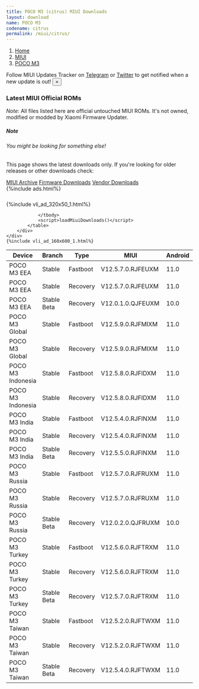 ```yaml
---
title: POCO M3 (citrus) MIUI Downloads
layout: download
name: POCO M3
codename: citrus
permalink: /miui/citrus/
---
```

<nav aria-label="breadcrumb">
    <ol class="breadcrumb">
        <li class="breadcrumb-item"><a href="/">Home</a></li>
        <li class="breadcrumb-item"><a href="/miui/">MIUI</a></li>
        <li class="breadcrumb-item active" aria-current="page"><a href="/miui/citrus/">POCO M3</a></li>
    </ol>
</nav>
<div class="alert alert-primary alert-dismissible fade show" role="alert">
    Follow MIUI Updates Tracker on <a href="https://t.me/MIUIUpdatesTracker" class="alert-link">Telegram</a>
     or <a href="https://twitter.com/MiFwUpdater" class="alert-link">Twitter</a> to get notified when a new update is out!
    <button type="button" class="close" data-dismiss="alert" aria-label="Close">
        <span aria-hidden="true">&times;</span>
    </button>
</div>

### Latest MIUI Official ROMs
*Note*: All files listed here are official untouched MIUI ROMs. It's not owned, modified or modded by Xiaomi Firmware Updater.
<div class="card">
  <div class="card-body">
    <h5 class="card-title">Note</h5>
    <h6 class="card-subtitle mb-2 text-muted">You might be looking for something else!</h6>
    <p class="card-text">This page shows the latest downloads only.
     If you're looking for older releases or other downloads check:</p>
    <a href="/archive/miui/citrus/" class="card-link">MIUI Archive</a>
    <a href="/firmware/citrus/" class="card-link">Firmware Downloads</a>
    <a href="/vendor/citrus/" class="card-link">Vendor Downloads</a>
  </div>
</div>
{%include ads.html%}
<div class="row justify-content-center">
    <div class="col-10">
        <div class="table-responsive-md" style="margin-top: 25px;">
            {%include vli_ad_320x50_1.html%}
            <table id="miui" class="display dt-responsive nowrap compact table table-striped table-hover table-sm">
                <thead class="thead-dark">
                    <tr>
                        <th data-ref="device">Device</th>
                        <th data-ref="branch">Branch</th>
                        <th data-ref="type">Type</th>
                        <th data-ref="miui">MIUI</th>
                        <th data-ref="android">Android</th>
                        <th data-ref="size">Size</th>
                        <th data-ref="size">Date</th>
                        <th data-ref="link">Link</th>
                    </tr>
                </thead>
                <tbody>
                <tr><td>POCO M3 EEA</td><td>Stable</td><td>Fastboot</td><td>V12.5.7.0.RJFEUXM</td><td>11.0</td><td>5.0 GB</td><td>2022-08-08</td><td><a href="/miui/citrus/stable/V12.5.7.0.RJFEUXM/">Download</a></td></tr>
<tr><td>POCO M3 EEA</td><td>Stable</td><td>Recovery</td><td>V12.5.7.0.RJFEUXM</td><td>11.0</td><td>2.9 GB</td><td>2022-08-18</td><td><a href="/miui/citrus/stable/V12.5.7.0.RJFEUXM/">Download</a></td></tr>
<tr><td>POCO M3 EEA</td><td>Stable Beta</td><td>Recovery</td><td>V12.0.1.0.QJFEUXM</td><td>10.0</td><td>2.5 GB</td><td>2020-11-27</td><td><a href="/miui/citrus/stable beta/V12.0.1.0.QJFEUXM/">Download</a></td></tr>
<tr><td>POCO M3 Global</td><td>Stable</td><td>Fastboot</td><td>V12.5.9.0.RJFMIXM</td><td>11.0</td><td>4.8 GB</td><td>2022-08-08</td><td><a href="/miui/citrus/stable/V12.5.9.0.RJFMIXM/">Download</a></td></tr>
<tr><td>POCO M3 Global</td><td>Stable</td><td>Recovery</td><td>V12.5.9.0.RJFMIXM</td><td>11.0</td><td>2.8 GB</td><td>2022-08-15</td><td><a href="/miui/citrus/stable/V12.5.9.0.RJFMIXM/">Download</a></td></tr>
<tr><td>POCO M3 Indonesia</td><td>Stable</td><td>Fastboot</td><td>V12.5.8.0.RJFIDXM</td><td>11.0</td><td>4.3 GB</td><td>2022-08-12</td><td><a href="/miui/citrus/stable/V12.5.8.0.RJFIDXM/">Download</a></td></tr>
<tr><td>POCO M3 Indonesia</td><td>Stable</td><td>Recovery</td><td>V12.5.8.0.RJFIDXM</td><td>11.0</td><td>2.8 GB</td><td>2022-08-19</td><td><a href="/miui/citrus/stable/V12.5.8.0.RJFIDXM/">Download</a></td></tr>
<tr><td>POCO M3 India</td><td>Stable</td><td>Fastboot</td><td>V12.5.4.0.RJFINXM</td><td>11.0</td><td>3.4 GB</td><td>2022-05-26</td><td><a href="/miui/citrus/stable/V12.5.4.0.RJFINXM/">Download</a></td></tr>
<tr><td>POCO M3 India</td><td>Stable</td><td>Recovery</td><td>V12.5.4.0.RJFINXM</td><td>11.0</td><td>2.8 GB</td><td>2022-06-06</td><td><a href="/miui/citrus/stable/V12.5.4.0.RJFINXM/">Download</a></td></tr>
<tr><td>POCO M3 India</td><td>Stable Beta</td><td>Recovery</td><td>V12.5.5.0.RJFINXM</td><td>11.0</td><td>2.8 GB</td><td>2022-09-08</td><td><a href="/miui/citrus/stable beta/V12.5.5.0.RJFINXM/">Download</a></td></tr>
<tr><td>POCO M3 Russia</td><td>Stable</td><td>Fastboot</td><td>V12.5.7.0.RJFRUXM</td><td>11.0</td><td>4.4 GB</td><td>2022-08-12</td><td><a href="/miui/citrus/stable/V12.5.7.0.RJFRUXM/">Download</a></td></tr>
<tr><td>POCO M3 Russia</td><td>Stable</td><td>Recovery</td><td>V12.5.7.0.RJFRUXM</td><td>11.0</td><td>2.9 GB</td><td>2022-08-18</td><td><a href="/miui/citrus/stable/V12.5.7.0.RJFRUXM/">Download</a></td></tr>
<tr><td>POCO M3 Russia</td><td>Stable Beta</td><td>Recovery</td><td>V12.0.2.0.QJFRUXM</td><td>10.0</td><td>2.5 GB</td><td>2020-12-29</td><td><a href="/miui/citrus/stable beta/V12.0.2.0.QJFRUXM/">Download</a></td></tr>
<tr><td>POCO M3 Turkey</td><td>Stable</td><td>Fastboot</td><td>V12.5.6.0.RJFTRXM</td><td>11.0</td><td>4.4 GB</td><td>2022-02-25</td><td><a href="/miui/citrus/stable/V12.5.6.0.RJFTRXM/">Download</a></td></tr>
<tr><td>POCO M3 Turkey</td><td>Stable</td><td>Recovery</td><td>V12.5.6.0.RJFTRXM</td><td>11.0</td><td>2.9 GB</td><td>2022-03-03</td><td><a href="/miui/citrus/stable/V12.5.6.0.RJFTRXM/">Download</a></td></tr>
<tr><td>POCO M3 Turkey</td><td>Stable Beta</td><td>Recovery</td><td>V12.5.7.0.RJFTRXM</td><td>11.0</td><td>2.9 GB</td><td>2022-06-01</td><td><a href="/miui/citrus/stable beta/V12.5.7.0.RJFTRXM/">Download</a></td></tr>
<tr><td>POCO M3 Taiwan</td><td>Stable</td><td>Fastboot</td><td>V12.5.2.0.RJFTWXM</td><td>11.0</td><td>3.9 GB</td><td>2021-12-30</td><td><a href="/miui/citrus/stable/V12.5.2.0.RJFTWXM/">Download</a></td></tr>
<tr><td>POCO M3 Taiwan</td><td>Stable</td><td>Recovery</td><td>V12.5.2.0.RJFTWXM</td><td>11.0</td><td>2.8 GB</td><td>2022-01-06</td><td><a href="/miui/citrus/stable/V12.5.2.0.RJFTWXM/">Download</a></td></tr>
<tr><td>POCO M3 Taiwan</td><td>Stable Beta</td><td>Recovery</td><td>V12.5.4.0.RJFTWXM</td><td>11.0</td><td>2.8 GB</td><td>2022-05-24</td><td><a href="/miui/citrus/stable beta/V12.5.4.0.RJFTWXM/">Download</a></td></tr>

                </tbody>
                <script>loadMiuiDownloads()</script>
            </table>
        </div>
    </div>
    {%include vli_ad_160x600_1.html%}
</div>

